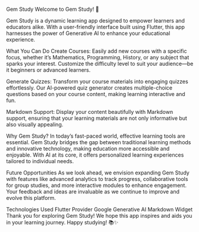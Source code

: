 Gem Study
Welcome to Gem Study! 🌟

Gem Study is a dynamic learning app designed to empower learners and educators alike. With a user-friendly interface built using Flutter, this app harnesses the power of Generative AI to enhance your educational experience.

What You Can Do
Create Courses: Easily add new courses with a specific focus, whether it’s Mathematics, Programming, History, or any subject that sparks your interest. Customize the difficulty level to suit your audience—be it beginners or advanced learners.

Generate Quizzes: Transform your course materials into engaging quizzes effortlessly. Our AI-powered quiz generator creates multiple-choice questions based on your course content, making learning interactive and fun.

Markdown Support: Display your content beautifully with Markdown support, ensuring that your learning materials are not only informative but also visually appealing.

Why Gem Study?
In today’s fast-paced world, effective learning tools are essential. Gem Study bridges the gap between traditional learning methods and innovative technology, making education more accessible and enjoyable. With AI at its core, it offers personalized learning experiences tailored to individual needs.

Future Opportunities
As we look ahead, we envision expanding Gem Study with features like advanced analytics to track progress, collaborative tools for group studies, and more interactive modules to enhance engagement. Your feedback and ideas are invaluable as we continue to improve and evolve this platform.

Technologies Used
Flutter
Provider
Google Generative AI
Markdown Widget
Thank you for exploring Gem Study! We hope this app inspires and aids you in your learning journey. Happy studying! 📚✨
